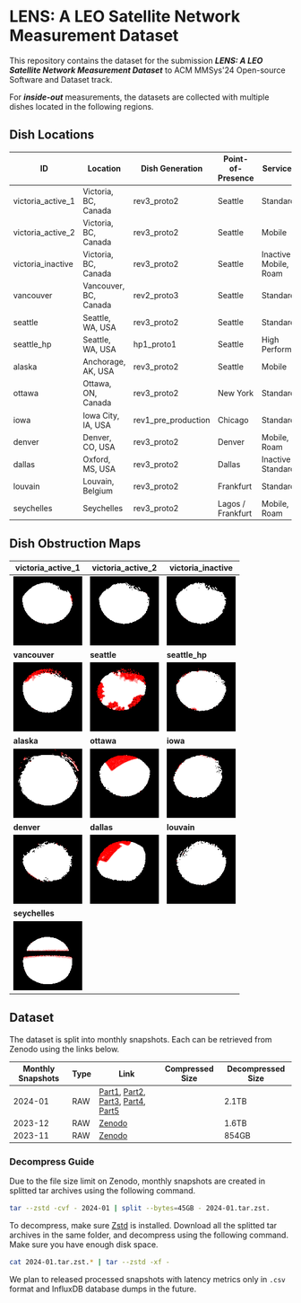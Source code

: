 # LENS: A LEO Satellite Network Measurement Dataset

This repository contains the dataset for the submission ***LENS: A LEO Satellite Network Measurement Dataset*** to ACM MMSys'24 Open-source Software and Dataset track.

For ***inside-out*** measurements, the datasets are collected with multiple dishes located in the following regions.

## Dish Locations

| ID                |  Location              | Dish Generation     | Point-of-Presence | Service Tier          |
| ----------------- | ---------------------- | ------------------- | ----------------- | --------------------- |
| victoria_active_1 |  Victoria, BC, Canada  | rev3_proto2         | Seattle           | Standard              |
| victoria_active_2 |  Victoria, BC, Canada  | rev3_proto2         | Seattle           | Mobile                |
| victoria_inactive |  Victoria, BC, Canada  | rev3_proto2         | Seattle           | Inactive Mobile, Roam |
| vancouver         |  Vancouver, BC, Canada | rev2_proto3         | Seattle           | Standard              |
| seattle           |  Seattle, WA, USA      | rev3_proto2         | Seattle           | Standard              |
| seattle_hp        |  Seattle, WA, USA      | hp1_proto1          | Seattle           | High Performance      |
| alaska            |  Anchorage, AK, USA    | rev3_proto2         | Seattle           | Mobile                |
| ottawa            |  Ottawa, ON, Canada    | rev3_proto2         | New York          | Standard              |
| iowa              |  Iowa City, IA, USA    | rev1_pre_production | Chicago           | Standard              |
| denver            |  Denver, CO, USA       | rev3_proto2         | Denver            | Mobile, Roam          |
| dallas            |  Oxford, MS, USA       | rev3_proto2         | Dallas            | Inactive Standard     |
| louvain           |  Louvain, Belgium      | rev3_proto2         | Frankfurt         | Standard              |
| seychelles        |  Seychelles            | rev3_proto2         | Lagos / Frankfurt | Mobile, Roam          |

## Dish Obstruction Maps

| **victoria_active_1**                | **victoria_active_2**                | **victoria_inactive**                |
| ------------------------------------ | ------------------------------------ | ------------------------------------ | 
| ![](./figures/victoria_active_1.png) | ![](./figures/victoria_active_2.png) | ![](./figures/victoria_inactive.png) |
| **vancouver**                        | **seattle**                          | **seattle_hp**                       |
| ![](./figures/vancouver.png)         | ![](./figures/seattle.png)           | ![](./figures/seattle_hp.png)        |
| **alaska**                           | **ottawa**                           | **iowa**                             |
| ![](./figures/alaska.png)            | ![](./figures/ottawa.png)            | ![](./figures/iowa.png)              |
| **denver**                           | **dallas**                           | **louvain**                          |                                   
| ![](./figures/denver.png)            | ![](./figures/dallas.png)            | ![](./figures/louvain.png)           |
| **seychelles**                       |                                      |                                      |
| ![](./figures/seychelles.png)        |                                      |                                      |
  
## Dataset

The dataset is split into monthly snapshots. Each can be retrieved from Zenodo using the links below.

| Monthly Snapshots | Type | Link                                                                                     | Compressed Size | Decompressed Size |
|-------------------|------|------------------------------------------------------------------------------------------|-----------------|-------------------|
| 2024-01           | RAW  | [Part1](https://zenodo.org/records/10445958), [Part2](), [Part3](), [Part4](), [Part5]() |                 | 2.1TB             |
| 2023-12           | RAW  | [Zenodo](https://zenodo.org/records/10608436)                                            |                 | 1.6TB             |
| 2023-11           | RAW  | [Zenodo](https://zenodo.org/records/10608442)                                            |                 | 854GB             |

### Decompress Guide

Due to the file size limit on Zenodo, monthly snapshots are created in splitted tar archives using the following command.

```bash
tar --zstd -cvf - 2024-01 | split --bytes=45GB - 2024-01.tar.zst.
```

To decompress, make sure [Zstd](https://github.com/facebook/zstd) is installed. Download all the splitted tar archives in the same folder, and decompress using the following command. Make sure you have enough disk space. 

```bash
cat 2024-01.tar.zst.* | tar --zstd -xf -
```

We plan to released processed snapshots with latency metrics only in `.csv` format and InfluxDB database dumps in the future.
